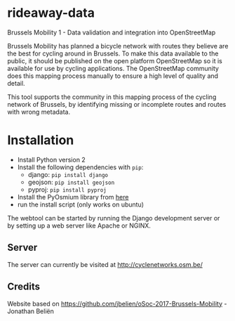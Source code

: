 # rideaway-data
Brussels Mobility 1 - Data validation and integration into OpenStreetMap

Brussels Mobility has planned a bicycle network with routes they believe are the best for cycling around in Brussels. To make this data available to the public, it should be published on the open platform OpenStreetMap so it is available for use by cycling applications. The OpenStreetMap community does this mapping process manually to ensure a high level of quality and detail.

This tool supports the community in this mapping process of the cycling network of Brussels, by identifying missing or incomplete routes and routes with wrong metadata.

# Installation
* Install Python version 2
* Install the following dependencies with `pip`:
  - django:  `pip install django`
  - geojson: `pip install geojson`
  - pyproj: `pip install pyproj`
* Install the PyOsmium library from [here](https://github.com/osmcode/pyosmium)
* run the install script (only works on ubuntu)

The webtool can be started by running the Django development server or by setting up a web server like Apache or NGINX.

## Server
The server can currently be visited at http://cyclenetworks.osm.be/

## Credits
Website based on https://github.com/jbelien/oSoc-2017-Brussels-Mobility - Jonathan Beliën
